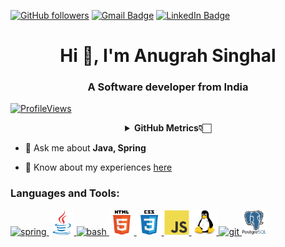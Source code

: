 [![GitHub followers](https://img.shields.io/github/followers/anugrahsinghal?label=Follow&style=social)](https://github.com/anugrahsinghal/?tab=follow)
[![Gmail Badge](https://img.shields.io/badge/-anugrahsinghal1@gmail.com-c14438?style=social&logo=Gmail&logoColor=red&link=mailto:anugrahsinghal1@gmail.com)](mailto:anugrahsinghal1@gmail.com)
[![LinkedIn Badge](https://img.shields.io/badge/-LinkedIn-blue?style=social&logo=Linkedin&logoColor=blue&link=https://www.linkedin.com/in/anugrah-singhal/)](https://www.linkedin.com/in/anugrah-singhal/)

<h1 align="center">Hi 👋, I'm Anugrah Singhal</h1>
<h3 align="center">A Software developer from India</h3>

[![ProfileViews](https://komarev.com/ghpvc/?username=anugrahsinghal&color=0e75b6&style=flat)](https://komarev.com/ghpvc/?username=anugrahsinghal)

<div align="center">
    <details>
        <summary><b>GitHub Metrics👇🏻</b></summary>
    <br>
        
<img src="https://metrics.lecoq.io/anugrahsinghal?template=classic&followup=1&achievements=1&followup.sections=repositories&followup.indepth=false&achievements.threshold=C&achievements.secrets=true&achievements.display=detailed&achievements.limit=0&achievements.ignored=follower%2C%20gister%2C%20member%2C%20forker%2C%20inspirer%2C%20influencer%2C%20worker&config.timezone=Asia%2FKolkata">
    </details>
</div>


- 💬 Ask me about **Java, Spring**

- 📄 Know about my experiences [here](https://drive.google.com/file/d/174g8EoxkV0u-fXJucrj4lpsVUwO2gegn/view)


<h3 align="left">Languages and Tools:</h3>
<p align="left"> <a href="https://spring.io/" target="_blank"> <img src="https://www.vectorlogo.zone/logos/springio/springio-icon.svg" alt="spring" width="40" height="40"/> </a> <a href="https://www.java.com" target="_blank"> <img src="https://raw.githubusercontent.com/devicons/devicon/master/icons/java/java-original.svg" alt="java" width="40" height="40"/> </a> <a href="https://www.gnu.org/software/bash/" target="_blank"> <img src="https://www.vectorlogo.zone/logos/gnu_bash/gnu_bash-icon.svg" alt="bash" width="40" height="40"/> </a> <a href="https://www.w3.org/html/" target="_blank"> <img src="https://raw.githubusercontent.com/devicons/devicon/master/icons/html5/html5-original-wordmark.svg" alt="html5" width="40" height="40"/> </a> <a href="https://www.w3schools.com/css/" target="_blank"> <img src="https://raw.githubusercontent.com/devicons/devicon/master/icons/css3/css3-original-wordmark.svg" alt="css3" width="40" height="40"/> </a>   <a href="https://developer.mozilla.org/en-US/docs/Web/JavaScript" target="_blank"> <img src="https://raw.githubusercontent.com/devicons/devicon/master/icons/javascript/javascript-original.svg" alt="javascript" width="40" height="40"/> </a> <a href="https://www.linux.org/" target="_blank"> <img src="https://raw.githubusercontent.com/devicons/devicon/master/icons/linux/linux-original.svg" alt="linux" width="40" height="40"/> </a> <a href="https://git-scm.com/" target="_blank"> <img src="https://www.vectorlogo.zone/logos/git-scm/git-scm-icon.svg" alt="git" width="40" height="40"/> </a> <a href="https://www.postgresql.org" target="_blank"> <img src="https://raw.githubusercontent.com/devicons/devicon/master/icons/postgresql/postgresql-original-wordmark.svg" alt="postgresql" width="40" height="40"/> </a> </p>

<!-- <p>&nbsp;<img align="center" src="https://github-readme-stats.vercel.app/api?username=anugrahsinghal&show_icons=true&locale=en" alt="anugrahsinghal" /></p> -->

